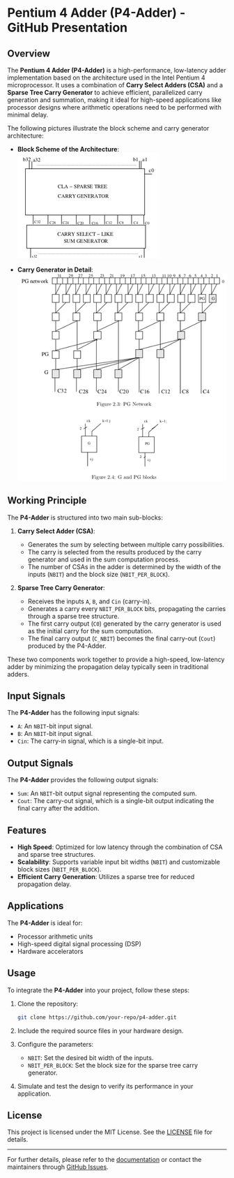 # Pentium 4 Adder (P4-Adder) - GitHub Presentation

## Overview
The **Pentium 4 Adder (P4-Adder)** is a high-performance, low-latency adder implementation based on the architecture used in the Intel Pentium 4 microprocessor. It uses a combination of **Carry Select Adders (CSA)** and a **Sparse Tree Carry Generator** to achieve efficient, parallelized carry generation and summation, making it ideal for high-speed applications like processor designs where arithmetic operations need to be performed with minimal delay.

The following pictures illustrate the block scheme and carry generator architecture:

- **Block Scheme of the Architecture**:
  ![Block Scheme of the architecture](block_scheme.png)

- **Carry Generator in Detail**:
  ![Carry generator in detail](carry_generator.png)

## Working Principle
The **P4-Adder** is structured into two main sub-blocks:

1. **Carry Select Adder (CSA)**:
   - Generates the sum by selecting between multiple carry possibilities.
   - The carry is selected from the results produced by the carry generator and used in the sum computation process.
   - The number of CSAs in the adder is determined by the width of the inputs (`NBIT`) and the block size (`NBIT_PER_BLOCK`).

2. **Sparse Tree Carry Generator**:
   - Receives the inputs `A`, `B`, and `Cin` (carry-in).
   - Generates a carry every `NBIT_PER_BLOCK` bits, propagating the carries through a sparse tree structure.
   - The first carry output (`C0`) generated by the carry generator is used as the initial carry for the sum computation.
   - The final carry output (`C_NBIT`) becomes the final carry-out (`Cout`) produced by the P4-Adder.

These two components work together to provide a high-speed, low-latency adder by minimizing the propagation delay typically seen in traditional adders.

## Input Signals
The **P4-Adder** has the following input signals:

- `A`: An `NBIT`-bit input signal.
- `B`: An `NBIT`-bit input signal.
- `Cin`: The carry-in signal, which is a single-bit input.

## Output Signals
The **P4-Adder** provides the following output signals:

- `Sum`: An `NBIT`-bit output signal representing the computed sum.
- `Cout`: The carry-out signal, which is a single-bit output indicating the final carry after the addition.

## Features
- **High Speed**: Optimized for low latency through the combination of CSA and sparse tree structures.
- **Scalability**: Supports variable input bit widths (`NBIT`) and customizable block sizes (`NBIT_PER_BLOCK`).
- **Efficient Carry Generation**: Utilizes a sparse tree for reduced propagation delay.

## Applications
The **P4-Adder** is ideal for:
- Processor arithmetic units
- High-speed digital signal processing (DSP)
- Hardware accelerators

## Usage
To integrate the **P4-Adder** into your project, follow these steps:
1. Clone the repository:
   ```bash
   git clone https://github.com/your-repo/p4-adder.git
   ```

2. Include the required source files in your hardware design.

3. Configure the parameters:
   - `NBIT`: Set the desired bit width of the inputs.
   - `NBIT_PER_BLOCK`: Set the block size for the sparse tree carry generator.

4. Simulate and test the design to verify its performance in your application.

## License
This project is licensed under the MIT License. See the [LICENSE](LICENSE) file for details.

---
For further details, please refer to the [documentation](docs/index.md) or contact the maintainers through [GitHub Issues](https://github.com/your-repo/p4-adder/issues).

